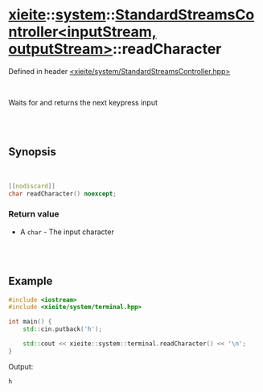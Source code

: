# [xieite](../../xieite.md)::[system](../../system.md)::[StandardStreamsController<inputStream, outputStream>](../StandardStreamsController.md)::readCharacter
Defined in header [<xieite/system/StandardStreamsController.hpp>](../../../include/xieite/system/StandardStreamsController.hpp)

<br/>

Waits for and returns the next keypress input

<br/><br/>

## Synopsis

<br/>

```cpp
[[nodiscard]]
char readCharacter() noexcept;
```
### Return value
- A `char` - The input character

<br/><br/>

## Example
```cpp
#include <iostream>
#include <xieite/system/terminal.hpp>

int main() {
	std::cin.putback('h');

	std::cout << xieite::system::terminal.readCharacter() << '\n';
}
```
Output:
```
h
```

